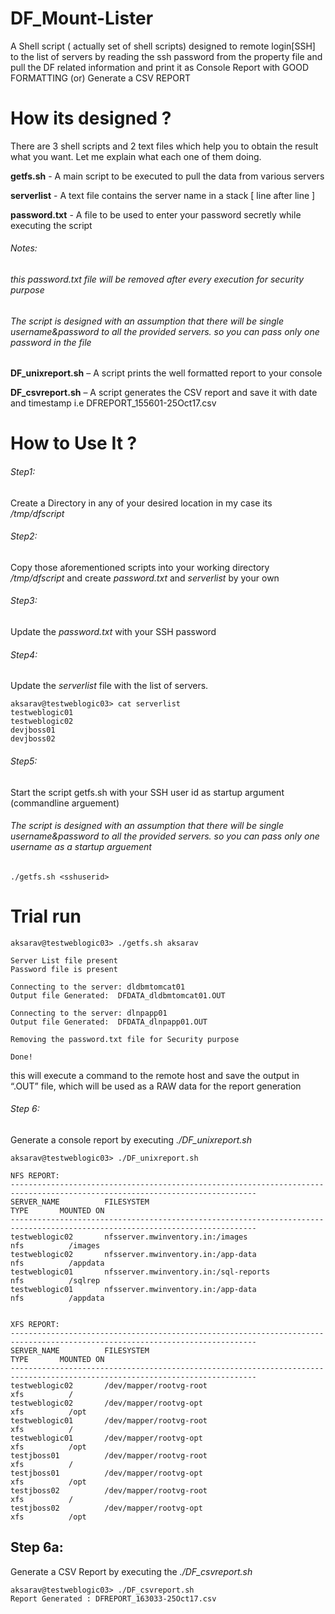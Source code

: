 # DF_Mount-Lister
 A Shell script ( actually set of shell scripts) designed to remote login[SSH] to the list of servers by reading the ssh password from the property file and pull the DF related information and print it as Console Report with GOOD FORMATTING (or) Generate a CSV REPORT 

 

# How its designed ?

There are  3 shell scripts and 2 text files which help you to obtain the result what you want. Let me explain what each one of them doing.

**getfs.sh** -  A main script to be executed to pull the data from various servers

**serverlist** - A text file contains the server name in a stack [ line after line ]

**password.txt** - A file to be used to enter your password secretly while executing the script 
###### Notes: 
###### this *password.txt* file will be removed after every execution for security purpose
###### The script is designed with an assumption that there will be single username&password to all the provided servers. so you can pass only one password in the file

**DF_unixreport.sh** – A script prints the well formatted  report to your console

**DF_csvreport.sh** – A script generates the CSV report and save it with date and timestamp i.e DFREPORT_155601-25Oct17.csv


# How to Use  It ?

###### Step1:

Create a Directory in any of your desired location in my case its */tmp/dfscript*

###### Step2:

Copy those aforementioned scripts  into your working directory */tmp/dfscript*  and create *password.txt* and *serverlist* by your own

###### Step3:

Update the *password.txt* with your SSH password

###### Step4:

Update the *serverlist* file with the list of servers.

```
aksarav@testweblogic03> cat serverlist
testweblogic01
testweblogic02
devjboss01
devjboss02
```

###### Step5:

Start the script getfs.sh with your SSH user id as startup argument (commandline arguement)
###### The script is designed with an assumption that there will be single username&password to all the provided servers. so you can pass only one username as a startup arguement


``` ./getfs.sh <sshuserid> ```

# Trial run 

```
aksarav@testweblogic03> ./getfs.sh aksarav

Server List file present
Password file is present

Connecting to the server: dldbmtomcat01
Output file Generated:  DFDATA_dldbmtomcat01.OUT

Connecting to the server: dlnpapp01
Output file Generated:  DFDATA_dlnpapp01.OUT

Removing the password.txt file for Security purpose

Done!
```
this will execute a command to the remote host and save the output in “.OUT” file, which will be used as a RAW data for the report generation

###### Step 6:

Generate a console report by executing *./DF_unixreport.sh*

```
aksarav@testweblogic03> ./DF_unixreport.sh

NFS REPORT:
-----------------------------------------------------------------------------------------------------------------------------
SERVER_NAME          FILESYSTEM                                                                       TYPE       MOUNTED ON
-----------------------------------------------------------------------------------------------------------------------------
testweblogic02       nfsserver.mwinventory.in:/images                                        		       nfs          /images
testweblogic02       nfsserver.mwinventory.in:/app-data                                               nfs          /appdata
testweblogic01       nfsserver.mwinventory.in:/sql-reports                                            nfs          /sqlrep
testweblogic01       nfsserver.mwinventory.in:/app-data                                               nfs          /appdata


XFS REPORT:
-----------------------------------------------------------------------------------------------------------------------------
SERVER_NAME          FILESYSTEM                                                                       TYPE       MOUNTED ON
-----------------------------------------------------------------------------------------------------------------------------
testweblogic02       /dev/mapper/rootvg-root                                       		  			            xfs          /
testweblogic02       /dev/mapper/rootvg-opt                                                           xfs          /opt
testweblogic01       /dev/mapper/rootvg-root                                                          xfs          /
testweblogic01       /dev/mapper/rootvg-opt                                                           xfs          /opt
testjboss01          /dev/mapper/rootvg-root                                       		  			            xfs          /
testjboss01          /dev/mapper/rootvg-opt                                                           xfs          /opt
testjboss02          /dev/mapper/rootvg-root                                       		  			            xfs          /
testjboss02          /dev/mapper/rootvg-opt                                                           xfs          /opt
```

## Step 6a:

Generate a CSV Report by executing the *./DF_csvreport.sh*

```
aksarav@testweblogic03> ./DF_csvreport.sh
Report Generated : DFREPORT_163033-25Oct17.csv

```

